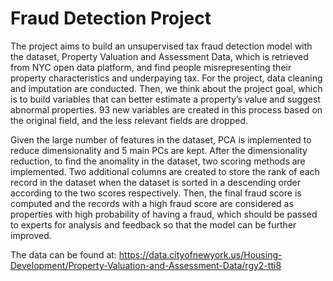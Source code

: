 # Fraud Detection Project
  The project aims to build an unsupervised tax fraud detection model with the dataset, Property Valuation and Assessment Data, which is retrieved from NYC open data platform, and find people misrepresenting their property characteristics and underpaying tax. For the project, data cleaning and imputation are conducted. Then, we think about the project goal, which is to build variables that can better estimate a property’s value and suggest abnormal properties. 93 new variables are created in this process based on the original field, and the less relevant fields are dropped. 

  Given the large number of features in the dataset, PCA is implemented to reduce dimensionality and 5 main PCs are kept. After the dimensionality reduction, to find the anomality in the dataset, two scoring methods are implemented. Two additional columns are created to store the rank of each record in the dataset when the dataset is sorted in a descending order according to the two scores respectively. Then, the final fraud score is computed and the records with a high fraud score are considered as properties with high probability of having a fraud, which should be passed to experts for analysis and feedback so that the model can be further improved.

  The data can be found at: https://data.cityofnewyork.us/Housing-Development/Property-Valuation-and-Assessment-Data/rgy2-tti8
